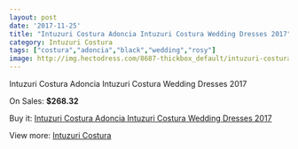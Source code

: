 ```yaml
---
layout: post
date: '2017-11-25'
title: "Intuzuri Costura Adoncia Intuzuri Costura Wedding Dresses 2017"
category: Intuzuri Costura
tags: ["costura","adoncia","black","wedding","rosy"]
image: http://img.hectodress.com/8687-thickbox_default/intuzuri-costura-adoncia-intuzuri-costura-wedding-dresses-2013.jpg
---
```

Intuzuri Costura Adoncia Intuzuri Costura Wedding Dresses 2017

On Sales: **$268.32**
<a href="https://www.hectodress.com/intuzuri-costura/4382-intuzuri-costura-adoncia-intuzuri-costura-wedding-dresses-2013.html"><amp-img layout="responsive" width="600" height="600" src="//img.hectodress.com/8687-thickbox_default/intuzuri-costura-adoncia-intuzuri-costura-wedding-dresses-2013.jpg" alt="Intuzuri Costura Adoncia Intuzuri Costura Wedding Dresses 2017 0" /></a>
<a href="https://www.hectodress.com/intuzuri-costura/4382-intuzuri-costura-adoncia-intuzuri-costura-wedding-dresses-2013.html"><amp-img layout="responsive" width="600" height="600" src="//img.hectodress.com/8689-thickbox_default/intuzuri-costura-adoncia-intuzuri-costura-wedding-dresses-2013.jpg" alt="Intuzuri Costura Adoncia Intuzuri Costura Wedding Dresses 2017 1" /></a>
<a href="https://www.hectodress.com/intuzuri-costura/4382-intuzuri-costura-adoncia-intuzuri-costura-wedding-dresses-2013.html"><amp-img layout="responsive" width="600" height="600" src="//img.hectodress.com/8688-thickbox_default/intuzuri-costura-adoncia-intuzuri-costura-wedding-dresses-2013.jpg" alt="Intuzuri Costura Adoncia Intuzuri Costura Wedding Dresses 2017 2" /></a>

Buy it: [Intuzuri Costura Adoncia Intuzuri Costura Wedding Dresses 2017](https://www.hectodress.com/intuzuri-costura/4382-intuzuri-costura-adoncia-intuzuri-costura-wedding-dresses-2013.html "Intuzuri Costura Adoncia Intuzuri Costura Wedding Dresses 2017")

View more: [Intuzuri Costura](https://www.hectodress.com/76-intuzuri-costura "Intuzuri Costura")